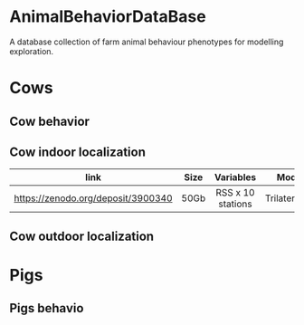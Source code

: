 # AnimalBehaviorDataBase
A database collection of farm animal behaviour phenotypes for modelling exploration.


# Cows
## Cow behavior

## Cow indoor localization
| link | Size | Variables | Model | Paper |
|------|------|:---------:|-------|-------|
| https://zenodo.org/deposit/3900340 | 50Gb | RSS x 10 stations | Trilateration |  |
## Cow outdoor localization

# Pigs
## Pigs behavio
